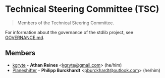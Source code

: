 <!--

@license Apache-2.0

Copyright (c) 2022 The Stdlib Authors.

Licensed under the Apache License, Version 2.0 (the "License");
you may not use this file except in compliance with the License.
You may obtain a copy of the License at

   http://www.apache.org/licenses/LICENSE-2.0

Unless required by applicable law or agreed to in writing, software
distributed under the License is distributed on an "AS IS" BASIS,
WITHOUT WARRANTIES OR CONDITIONS OF ANY KIND, either express or implied.
See the License for the specific language governing permissions and
limitations under the License.

-->

# Technical Steering Committee (TSC)

> Members of the Technical Steering Committee.

For information about the governance of the stdlib project, see [GOVERNANCE.md][stdlib-governance].

## Members

-   [kgryte][athan-reines-github] - **Athan Reines** &lt;[kgryte@gmail.com][athan-reines-email]&gt; (he/him)
-   [Planeshifter][philipp-burckhardt-github] - **Philipp Burckhardt** &lt;[pburckhardt@outlook.com][philipp-burckhardt-email]&gt; (he/him)

<section class="links">

[stdlib-governance]: https://github.com/stdlib-js/stdlib/blob/develop/GOVERNANCE.md

[athan-reines-github]: https://github.com/kgryte

[athan-reines-email]: mailto:kgryte@gmail.com

[philipp-burckhardt-github]: https://github.com/Planeshifter

[philipp-burckhardt-email]: mailto:pburckhardt@outlook.com

</section>

<!-- /.links -->
